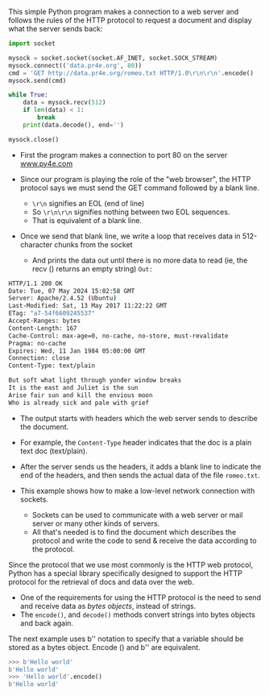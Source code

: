 This simple Python program makes a connection to a web server and follows the rules of the HTTP protocol to request a document and display what the server sends back:
```python
import socket

mysock = socket.socket(socket.AF_INET, socket.SOCK_STREAM)
mysock.connect(('data.pr4e.org', 80))
cmd = 'GET http://data.pr4e.org/romeo.txt HTTP/1.0\r\n\r\n'.encode()
mysock.send(cmd)

while True:
    data = mysock.recv(512)
    if len(data) < 1:
        break
    print(data.decode(), end='')

mysock.close()
```
- First the program makes a connection to port 80 on the server www.py4e.com
- Since our program is playing the role of the "web browser", the HTTP protocol says we must send the GET command followed by a blank line.
	- `\r\n` signifies an EOL (end of line)
	- So `\r\n\r\n` signifies nothing between two EOL sequences.
	- That is equivalent of a blank line.

- Once we send that blank line, we write a loop that receives data in 512-character chunks from the socket
	- And prints the data out until there is no more data to read (ie, the recv () returns an empty string)
`Out:`
```bash
HTTP/1.1 200 OK
Date: Tue, 07 May 2024 15:02:58 GMT
Server: Apache/2.4.52 (Ubuntu)
Last-Modified: Sat, 13 May 2017 11:22:22 GMT
ETag: "a7-54f6609245537"
Accept-Ranges: bytes
Content-Length: 167
Cache-Control: max-age=0, no-cache, no-store, must-revalidate
Pragma: no-cache
Expires: Wed, 11 Jan 1984 05:00:00 GMT
Connection: close
Content-Type: text/plain

But soft what light through yonder window breaks
It is the east and Juliet is the sun
Arise fair sun and kill the envious moon
Who is already sick and pale with grief
```

- The output starts with headers which the web server sends to describe the document.
- For example, the `Content-Type` header indicates that the doc is a plain text doc (text/plain).

- After the server sends us the headers, it adds a blank line to indicate the end of the headers, and then sends the actual data of the file `romeo.txt`.

- This example shows how to make a low-level network connection with sockets.
	- Sockets can be used to communicate with a web server or mail server or many other kinds of servers.
	- All that's needed is to find the document which describes the protocol and write the code to send & receive the data according to the protocol.

Since the protocol that we use most commonly is the HTTP web protocol, Python has a special library specifically designed to support the HTTP protocol for the retrieval of docs and data over the web.
- One of the requirements for using the HTTP protocol is the need to send and receive data as *bytes objects*, instead of strings.
- The `encode()`, and `decode()` methods convert strings into bytes objects and back again.

The next example uses b'' notation to specify that a variable should be stored as a bytes object. Encode () and b'' are equivalent.
```python
>>> b'Hello world'
b'Hello world'
>>> 'Hello world'.encode()
b'Hello world'
```
